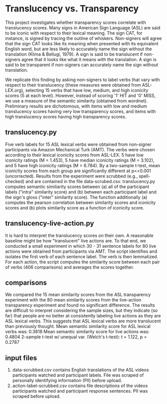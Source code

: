 # Translucency vs. Transparency
This project investigates whether transparency scores correlate with translucency scores. Many signs in American Sign Language (ASL) are said to be iconic with respect to their lexical meaning. The sign CAT, for instance, is signed by tracing the outline of whiskers. Non-signers will agree that the sign CAT looks like its meaning when presented with its equivalent English word, but are less likely to accurately name the sign without the translation (Klima & Bellugi, 1979). A sign is said to be translucent if non-signers agree that it looks like what it means with the translation. A sign is said to be transparent if non-signers can accurately name the sign without translation.

We replicate this finding by asking non-signers to label verbs that vary with respect to their translucency (these measures were obtained from ASL-LEX.org), selecting 15 verbs that have low, medium, and high iconicity scores (5 at each level). However, instead of scoring '1' HIT and '0' MISS, we use a measure of the semantic similarity (obtained from wordnet). Preliminary results are dichotomous, with items with low and medium translucency scores having very low transparency scores, and items with high translucency scores having high transparency scores. 

## translucency.py

Five verb labels for 15 ASL lexical verbs were obtained from non-signer participants via Amazon Mechanical Turk (AMT). The verbs were chosen according to their lexical iconicity scores from ASL-LEX. 5 have low iconicity ratings (M = 1.453), 5 have median iconicity ratings (M = 3.102), and 5 have high iconicity ratings (M = 6.784). By a two-sample t-test, mean iconicity scores from each group are significantly different at p<<0.001 (uncorrected). Results from the experiment were scrubbed (e.g., spell-checked) and are contained in the file data-scrubed.csv. translucency.py computes semantic similiarity scores between (a) all of the participant labels ("intra" similarity score) and (b) between each participant label and the sign's gloss ("inter" similarity score). The function additionally (a) computes the pearson correlation between similarity scores and iconicity scores and (b) plots similarity score as a function of iconicity score.

## translucency-live-action.py

It is hard to interpret the translucency scores on their own. A reasonable baseline might be how "translucent" live actions are. To that end, we conducted a small experiment in which 30 - 31 sentence labels for 80 live actions were obtained from participants via AMT. The script identifies and isolates the first verb of each sentence label. The verb is then lemmatized. For each action, the script computes the similarity score between each pair of verbs (406 comparisons) and averages the scores together. 

## comparisons

We compared the 15 mean similarity scores from the ASL transparency experiment with the 80 mean similarity scores from the live-action transparency experiment and found no significant difference. The results are difficult to interpret considering the sample sizes, but they indicate (so far) that people are no better at consistently labeling live actions as they are ASL lexical verbs. This suggests that ASL lexical verbs are more translucent than previously thought. 
Mean semantic similarity score for ASL lexical verbs was: 0.3818 
Mean semantic similarity score for live actions was: 0.4804
2-sample t-test w/ unequal var. (Welch's t-test): t = 1.122, p = 0.2787

## input files

1. data-scrubbed.csv contains English translations of the ASL videos participants watched and participant labels. File was scraped of personally identifying information (PII) before upload. 
2. action-label-scrubbed.csv contains file descriptions of the videos participants watched and participant response sentences. PII was scraped before upload. 
